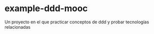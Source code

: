 # example-ddd-mooc
Un proyecto en el que practicar conceptos de ddd y probar tecnologías relacionadas
